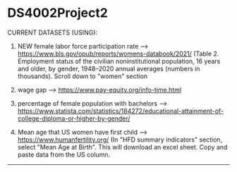 # DS4002Project2

CURRENT DATASETS (USING):

1. NEW female labor force participation rate --> https://www.bls.gov/opub/reports/womens-databook/2021/ (Table 2. Employment status of the civilian noninstitutional population, 16 years and older, by gender, 1948–2020 annual averages (numbers in thousands). Scroll down to "women" section

2. wage gap --> https://www.pay-equity.org/info-time.html

3. percentage of female population with bachelors --> https://www.statista.com/statistics/184272/educational-attainment-of-college-diploma-or-higher-by-gender/

4. Mean age that US women have first child --> https://www.humanfertility.org/ (In "HFD summary indicators" section, select "Mean Age at 
Birth". This will download an excel sheet. Copy and paste data from the US column.

--------------------------------------------------------------------------------------------------------------------------------------

